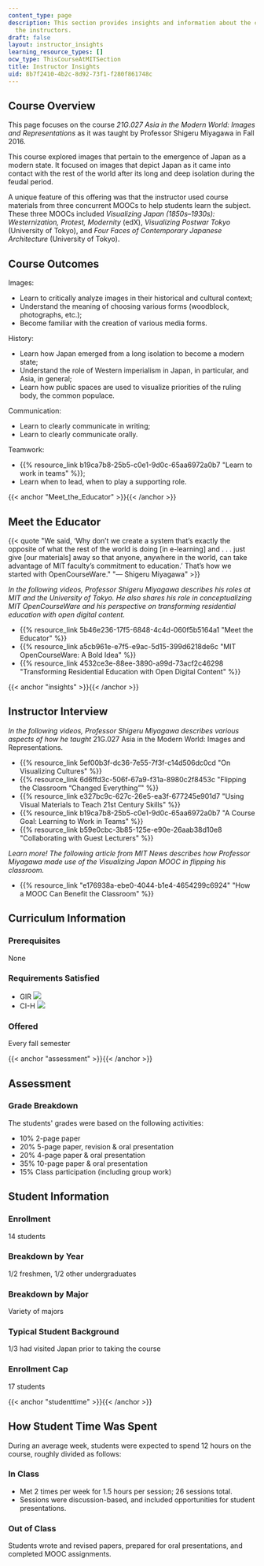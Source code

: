 ```yaml
---
content_type: page
description: This section provides insights and information about the course from
  the instructors.
draft: false
layout: instructor_insights
learning_resource_types: []
ocw_type: ThisCourseAtMITSection
title: Instructor Insights
uid: 8b7f2410-4b2c-8d92-73f1-f280f861748c
---
```

## Course Overview

This page focuses on the course _21G.027 Asia in the Modern World: Images and Representations_ as it was taught by Professor Shigeru Miyagawa in Fall 2016.

This course explored images that pertain to the emergence of Japan as a modern state. It focused on images that depict Japan as it came into contact with the rest of the world after its long and deep isolation during the feudal period.

A unique feature of this offering was that the instructor used course materials from three concurrent MOOCs to help students learn the subject. These three MOOCs included _Visualizing Japan (1850s–1930s): Westernization, Protest, Modernity_ (edX), _Visualizing Postwar Tokyo_ (University of Tokyo), and _Four Faces of Contemporary Japanese Architecture_ (University of Tokyo).

## Course Outcomes

Images:

- Learn to critically analyze images in their historical and cultural context;
- Understand the meaning of choosing various forms (woodblock, photographs, etc.);
- Become familiar with the creation of various media forms.

History:

- Learn how Japan emerged from a long isolation to become a modern state;
- Understand the role of Western imperialism in Japan, in particular, and Asia, in general;
- Learn how public spaces are used to visualize priorities of the ruling body, the common populace.

Communication:

- Learn to clearly communicate in writing;
- Learn to clearly communicate orally.

Teamwork:

- {{% resource_link b19ca7b8-25b5-c0e1-9d0c-65aa6972a0b7 "Learn to work in teams" %}};
- Learn when to lead, when to play a supporting role.

{{< anchor "Meet_the_Educator" >}}{{< /anchor >}}

## Meet the Educator

{{< quote "We said, ‘Why don’t we create a system that’s exactly the opposite of what the rest of the world is doing [in e-learning] and . . . just give [our materials] away so that anyone, anywhere in the world, can take advantage of MIT faculty’s commitment to education.’ That’s how we started with OpenCourseWare." "— Shigeru Miyagawa" >}}

_In the following videos, Professor Shigeru Miyagawa describes his roles at MIT and the University of Tokyo. He also shares his role in conceptualizing MIT OpenCourseWare and his perspective on transforming residential education with open digital content._

- {{% resource_link 5b46e236-17f5-6848-4c4d-060f5b5164a1 "Meet the Educator" %}}
- {{% resource_link a5cb961e-e7f5-e9ac-5d15-399d6218de6c "MIT OpenCourseWare: A Bold Idea" %}}
- {{% resource_link 4532ce3e-88ee-3890-a99d-73acf2c46298 "Transforming Residential Education with Open Digital Content" %}}

{{< anchor "insights" >}}{{< /anchor >}}

## Instructor Interview

_In the following videos, Professor Shigeru Miyagawa describes various aspects of how he taught_ 21G.027 Asia in the Modern World: Images and Representations.

- {{% resource_link 5ef00b3f-dc36-7e55-7f3f-c14d506dc0cd "On Visualizing Cultures" %}}
- {{% resource_link 6d6ffd3c-506f-67a9-f31a-8980c2f8453c "Flipping the Classroom “Changed Everything”" %}}
- {{% resource_link e327bc9c-627c-26e5-ea3f-677245e901d7 "Using Visual Materials to Teach 21st Century Skills" %}}
- {{% resource_link b19ca7b8-25b5-c0e1-9d0c-65aa6972a0b7 "A Course Goal: Learning to Work in Teams" %}}
- {{% resource_link b59e0cbc-3b85-125e-e90e-26aab38d10e8 "Collaborating with Guest Lecturers" %}}

_Learn more! The following article from MIT News describes how Professor Miyagawa made use of the Visualizing Japan MOOC in flipping his classroom._

- {{% resource_link "e176938a-ebe0-4044-b1e4-4654299c6924" "How a MOOC Can Benefit the Classroom" %}}

## Curriculum Information

### Prerequisites

None

### Requirements Satisfied

- GIR ![](/images/educator/icon-question-gir.png)
- CI-H ![](/images/educator/icon-question-cih.png)

### Offered

Every fall semester

{{< anchor "assessment" >}}{{< /anchor >}}

## Assessment

### Grade Breakdown

The students' grades were based on the following activities:

- 10% 2-page paper
- 20% 5-page paper, revision & oral presentation
- 20% 4-page paper & oral presentation
- 35% 10-page paper & oral presentation
- 15% Class participation (including group work)

## Student Information

### Enrollment

14 students

### Breakdown by Year

1/2 freshmen, 1/2 other undergraduates

### Breakdown by Major

Variety of majors

### Typical Student Background

1/3 had visited Japan prior to taking the course

### Enrollment Cap

17 students

{{< anchor "studenttime" >}}{{< /anchor >}}

## How Student Time Was Spent

During an average week, students were expected to spend 12 hours on the course, roughly divided as follows:

### In Class

- Met 2 times per week for 1.5 hours per session; 26 sessions total.
- Sessions were discussion-based, and included opportunities for student presentations.

### Out of Class

Students wrote and revised papers, prepared for oral presentations, and completed MOOC assignments.